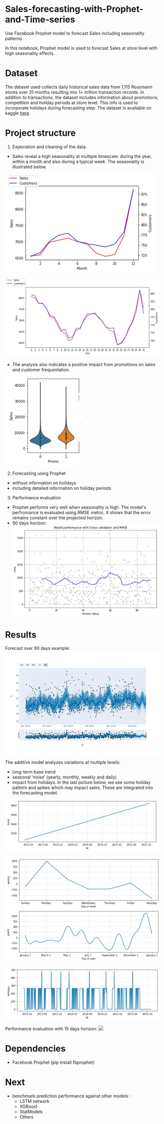 # Sales-forecasting-with-Prophet-and-Time-series
Use Facebook Prophet model to forecast Sales including seasonality patterns

In this notebook, Prophet model is used to forecast Sales at store level with high seasonality effects.

# Dataset
The dataset used collects daily historical sales data from 1,115 Rossmann stores over 31 months resulting into 1+ million transaction records. In addition to transactions, the dataset includes information about promotions, competition and holiday periods at store level. This info is used to incorporate holidays during forecasting step.
The dataset is available on kaggle [here](https://www.kaggle.com/c/rossmann-store-sales/data).

# Project structure
1) Exploration and cleaning of the data.
  - Sales reveal a high seasonality at multiple timescale: during the year, within a month and also during a typical week. The seasonality is illustrated below.

![](asset/monthly.jpg)

![](asset/daily.jpg)

  - The analysis also indicates a positive impact from promotions on sales and customer frequentation.
  
 ![](asset/promo.jpg) 

2) Forecasting using Prophet
  - without information on holidays
  - including detailed information on holiday periods
  
3) Performance evaluation
- Prophet performs very well when seasonality is high. The model's perfromance is evaluated using RMSE metric. It shows that the error remains constant over the projected horizon.
- 90 days horizon:
![](asset/performance.jpg) 


# Results

Forecast over 90 days example:
![](asset/newplot.png)

The additive model analyzes variations at multiple levels:
- long-term base trend
- seasonal 'noise' (yearly, monthly, weekly and daily)
- impact from holidays. In the last picture below, we see some holiday pattern and spikes which may impact sales. These are integrated into the forecasting model.

![](asset/trend.jpg)

![](asset/seasonality.jpg)

![](asset/holidays.jpg)

Performance evaluation with 15 days horizon:
![](asset/performance15.jpg)

# Dependencies
- Facebook Prophet (pip install fbprophet)

# Next
- benchmark prediction performance against other models :
  - LSTM network
  - XGBoost
  - StatModels
  - Others
